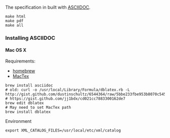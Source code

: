 The specification in built with [ASCIIDOC](http://www.methods.co.nz/asciidoc/).

```
make html
make pdf
make all
```

### Installing ASCIIDOC

#### Mac OS X

Requirements:
  * [homebrew](http://brew.sh/)
  * [MacTex](https://tug.org/mactex/)

```
brew install asciidoc
# old: curl -o /usr/local/Library/Formula/dblatex.rb -L http://gist.github.com/dustinschultz/6544364/raw/5bbe233fbe953b8070c5453fdf09cd65eb515e9e/dblatex.rb
# https://gist.github.com/jj1bdx/cd021cc7883300162de7
brew edit dblatex
# May need to set MacTex path
brew install dblatex
```

Environment
```
export XML_CATALOG_FILES=/usr/local/etc/xml/catalog
```